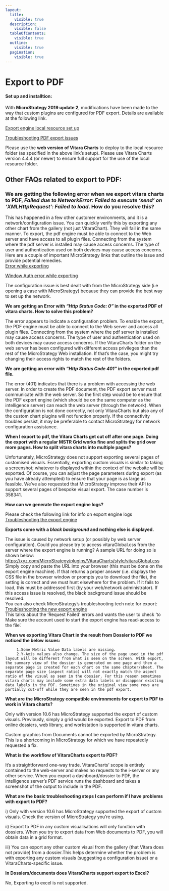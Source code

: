 ```yaml
---
layout:
  title:
    visible: true
  description:
    visible: false
  tableOfContents:
    visible: true
  outline:
    visible: true
  pagination:
    visible: true
---
```


# Export to PDF

#### Set up and installtion: <a href="#set-up-and-installtion" id="set-up-and-installtion"></a>

With **MicroStrategy 2019 update 2**, modifications have been made to the way that custom plugins are configured for PDF export. Details are available at the following link.

[Export engine local resource set up](https://www2.microstrategy.com/producthelp/Current/InstallConfig/en-us/Content/export_engine_local_resource_loading.htm)

[Troubleshooting PDF export issues](https://community.microstrategy.com/s/article/Troubleshooting-the-New-Export-Engine-in-2019-Update-2?language=en_US)

Please use the **web version of Vitara Charts** to deploy to the local resource folder (as specified in the above link’s setup). Please use Vitara Charts version 4.4.4 (or newer) to ensure full support for the use of the local resource folder.

## Other FAQs related to export to PDF: <a href="#other-faqs-related-to-export-to-pdf" id="other-faqs-related-to-export-to-pdf"></a>

### **We are getting the following error when we export vitara charts to PDF,&#x20;**_**Failed due to NetworkError: Failed to execute ‘send’ on ‘XMLHttpRequest’: Failed to load**_**. How do you resolve this?**

This has happened in a few other customer environments, and it is a network/configuration issue. You can quickly verify this by exporting any other chart from the gallery (not just VitaraChart). They will fail in the same manner. To export, the pdf engine must be able to connect to the Web server and have access to all plugin files. Connecting from the system where the pdf server is installed may cause access concerns. The type of user and authentication used on both devices may cause access concerns. Here are a couple of important MicroStrategy links that outline the issue and provide potential remedies.\
[Error while exporting](https://community.microstrategy.com/s/question/0D544000077J4yxCAC/error-when-exporting-to-pdf-a-dossier-with-geospatial-visualization?language=en_US)

[Window Auth error while exporting](https://community.microstrategy.com/s/article/KB442054-Unable-to-Render-ESRI-Map-when-Exporting-Dashboard-Dossier-as-PDFs-while-Windows-Authentication-Mode-Configured?language=undefined)

The configuration issue is best dealt with from the MicroStrategy side (i.e opening a case with MicroStrategy) because they can provide the best way to set up the network.

**We are getting an Error with&#x20;**_**“Http Status Code: 0”**_**&#x20;in the exported PDF of vitara charts. How to solve this problem?**

The error appears to indicate a configuration problem. To enable the export, the PDF engine must be able to connect to the Web server and access all plugin files. Connecting from the system where the pdf server is installed may cause access concerns. The type of user and authentication used on both devices may cause access concerns. If the VitaraCharts folder on the web server has been configured with different access privileges than the rest of the MicroStrategy Web installation. If that’s the case, you might try changing their access rights to match the rest of the folders.

**We are getting an error with&#x20;**_**“Http Status Code 401”**_**&#x20;in the exported pdf file.**

The error (401) indicates that there is a problem with accessing the web server. In order to create the PDF document, the PDF export server must communicate with the web server. So the first step would be to ensure that the PDF export engine (which should be on the same computer as the intelligence server) can reach the web server (through the network). When the configuration is not done correctly, not only VitaraCharts but also any of the custom chart plugins will not function properly. If the connectivity troubles persist, it may be preferable to contact MicroStrategy for network configuration assistance.

**When I export to pdf, the Vitara Charts get cut off after one page. Doing the export with a regular MSTR Grid works fine and splits the grid over more pages. How to split vitara charts into multiple pages?**

Unfortunately, MicroStrategy does not support exporting several pages of customised visuals. Essentially, exporting custom visuals is similar to taking a screenshot; whatever is displayed within the context of the website will be exported. Of course, you can adjust the page parameters during export (as you have already attempted) to ensure that your page is as large as feasible. We’ve also requested that MicroStrategy improve their API to support several pages of bespoke visual export. The case number is 358341.

**How can we generate the export engine logs?**

Please check the following link for info on export engine logs\
[Troubleshooting the export engine](https://community.microstrategy.com/s/article/KB442425-Troubleshooting-the-MicroStrategy-2019-Export-Engine?language=en_US)

**Exports come with a&#x20;**_**black background**_**&#x20;and nothing else is displayed.**

The issue is caused by network setup (or possibly by web server configuration). Could you please try to access vitaraGlobal.css from the server where the export engine is running? A sample URL for doing so is shown below: https://xyz.com/MicroStrategy/plugins/VitaraCharts/style/vitaraGlobal.css Simply copy and paste the URL into your browser (this must be done on the export engine machine). If that returns a proper answer (i.e. displays the CSS file in the browser window or prompts you to download the file), the setting is correct and we must hunt elsewhere for the problem. If it fails to load, this must be addressed first (by your web/network administrator). If this access issue is resolved, the black background issue should be resolved.\
You can also check MicroStrategy’s troubleshooting tech note for export:\
[Troubleshooting the new export engine](https://community.microstrategy.com/s/article/Troubleshooting-the-New-Export-Engine-in-2019-Update-2?language=en_US)\
This talks about the ‘Request Failed’ errors and wants the user to check ‘to Make sure the account used to start the export engine has read-access to the file’.

**When we exporting Vitara Chart in the result from Dossier to PDF we noticed the below issues:**

```
     1.Some Metric Value Data labels are missing.
     2.Y-Axis values also change. The size of the page used in the pdf layout will be different from what is seen on the screen. With export, the summary view of the dossier is generated on one page and then a separate page is created for each chart on the same chapter/sheet. The separate page size (aspect ratio) will not exactly match the aspect ratio of the visual as seen in the dossier. For this reason sometimes vitara charts may include some extra data labels or disappear existing data labels in the PDF. Sometimes in the original view some rows are partially cut-off while they are seen in the pdf export.
```

**What are the MicroStrategy compatible environments for export to PDF to work in Vitara charts?**

Only with version 10.6 has MicroStrategy supported the export of custom visuals. Previously, simply a grid would be exported. Export to PDF from online dossiers, web library, and workstation is supported in vitara charts.

Custom graphics from Documents cannot be exported by MicroStrategy. This is a shortcoming in MicroStrategy for which we have repeatedly requested a fix.

**What is the workflow of VitaraCharts export to PDF?**

It’s a straightforward one-way trade. VitaraCharts’ scope is entirely contained to the web-server and makes no requests to the i-server or any other service. When you export a dashboard/dossier to PDF, the intelligence server’s PDF service runs the dashboard and takes a screenshot of the output to include in the PDF.

**What are the basic troubleshooting steps I can perform if I have problems with export to PDF?**

i) Only with version 10.6 has MicroStrategy supported the export of custom visuals. Check the version of MicroStrategy you’re using.

ii) Export to PDF in any custom visualisations will only function with dossiers. When you try to export data from Web documents to PDF, you will obtain data in a grid format.

iii) You can export any other custom visual from the gallery (that Vitara does not provide) from a dossier.This helps determine whether the problem is with exporting any custom visuals (suggesting a configuration issue) or a VitaraCharts-specific issue.

**In Dossiers/documents does VitaraCharts support export to Excel?**

No, Exporting to excel is not supported.
